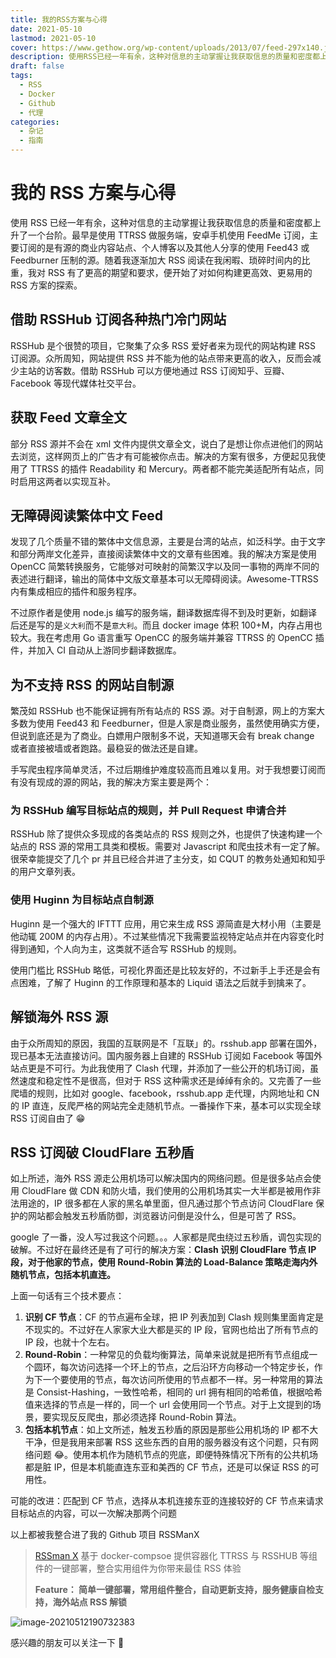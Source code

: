 ```yaml
---
title: 我的RSS方案与心得
date: 2021-05-10
lastmod: 2021-05-10
cover: https://www.gethow.org/wp-content/uploads/2013/07/feed-297x140.jpg
description: 使用RSS已经一年有余，这种对信息的主动掌握让我获取信息的质量和密度都上升了一个台阶。最早是使用TTRSS做服务端，安卓手机使用FeedMe订阅，主要订阅的是有源的商业内容站点、个人博客以及其他人分享的使用Feed43或Feedburner压制的源。随着我逐渐加大RSS阅读在我闲暇、琐碎时间内的比重，我对RSS有了更高的期望和要求，便开始了对如何构建更高效、更易用的RSS方案的探索。
draft: false
tags:
  - RSS
  - Docker
  - Github
  - 代理
categories:
  - 杂记
  - 指南
---
```


# 我的 RSS 方案与心得

使用 RSS 已经一年有余，这种对信息的主动掌握让我获取信息的质量和密度都上升了一个台阶。最早是使用 TTRSS 做服务端，安卓手机使用 FeedMe 订阅，主要订阅的是有源的商业内容站点、个人博客以及其他人分享的使用 Feed43 或 Feedburner 压制的源。随着我逐渐加大 RSS 阅读在我闲暇、琐碎时间内的比重，我对 RSS 有了更高的期望和要求，便开始了对如何构建更高效、更易用的 RSS 方案的探索。

## 借助 RSSHub 订阅各种热门冷门网站

RSSHub 是个很赞的项目，它聚集了众多 RSS 爱好者来为现代的网站构建 RSS 订阅源。众所周知，网站提供 RSS 并不能为他的站点带来更高的收入，反而会减少主站的访客数。借助 RSSHub 可以方便地通过 RSS 订阅知乎、豆瓣、Facebook 等现代媒体社交平台。

## 获取 Feed 文章全文

部分 RSS 源并不会在 xml 文件内提供文章全文，说白了是想让你点进他们的网站去浏览，这样网页上的广告才有可能被你点击。解决的方案有很多，方便起见我使用了 TTRSS 的插件 Readability 和 Mercury。两者都不能完美适配所有站点，同时启用这两者以实现互补。

## 无障碍阅读繁体中文 Feed

发现了几个质量不错的繁体中文信息源，主要是台湾的站点，如泛科学。由于文字和部分两岸文化差异，直接阅读繁体中文的文章有些困难。我的解决方案是使用 OpenCC 简繁转换服务，它能够对可映射的简繁汉字以及同一事物的两岸不同的表述进行翻译，输出的简体中文版文章基本可以无障碍阅读。Awesome-TTRSS 内有集成相应的插件和服务程序。

不过原作者是使用 node.js 编写的服务端，翻译数据库得不到及时更新，如翻译后还是写的是`义大利`而不是`意大利`。而且 docker image 体积 100+M，内存占用也较大。我在考虑用 Go 语言重写 OpenCC 的服务端并兼容 TTRSS 的 OpenCC 插件，并加入 CI 自动从上游同步翻译数据库。

## 为不支持 RSS 的网站自制源

繁茂如 RSSHub 也不能保证拥有所有站点的 RSS 源。对于自制源，网上的方案大多数为使用 Feed43 和 Feedburner，但是人家是商业服务，虽然使用确实方便，但说到底还是为了商业。白嫖用户限制多不说，天知道哪天会有 break change 或者直接被墙或者跑路。最稳妥的做法还是自建。

手写爬虫程序简单灵活，不过后期维护难度较高而且难以复用。对于我想要订阅而有没有现成的源的网站，我的解决方案主要是两个：

### 为 RSSHub 编写目标站点的规则，并 Pull Request 申请合并

RSSHub 除了提供众多现成的各类站点的 RSS 规则之外，也提供了快速构建一个站点的 RSS 源的常用工具类和模板。需要对 Javascript 和爬虫技术有一定了解。很荣幸能提交了几个 pr 并且已经合并进了主分支，如 CQUT 的教务处通知和知乎的用户文章列表。

### 使用 Huginn 为目标站点自制源

Huginn 是一个强大的 IFTTT 应用，用它来生成 RSS 源简直是大材小用（主要是他动辄 200M 的内存占用）。不过某些情况下我需要监视特定站点并在内容变化时得到通知，个人向为主，这类就不适合写 RSSHub 的规则。

使用门槛比 RSSHub 略低，可视化界面还是比较友好的，不过新手上手还是会有点困难，了解了 Huginn 的工作原理和基本的 Liquid 语法之后就手到擒来了。

## 解锁海外 RSS 源

由于众所周知的原因，我国的互联网是不「互联」的。rsshub.app 部署在国外，现已基本无法直接访问。国内服务器上自建的 RSSHub 订阅如 Facebook 等国外站点更是不可行。为此我使用了 Clash 代理，并添加了一些公开的机场订阅，虽然速度和稳定性不是很高，但对于 RSS 这种需求还是绰绰有余的。又完善了一些爬墙的规则，比如对 google、facebook，rsshub.app 走代理，内网地址和 CN 的 IP 直连，反爬严格的网站完全走随机节点。一番操作下来，基本可以实现全球 RSS 订阅自由了 😁

## RSS 订阅破 CloudFlare 五秒盾

如上所述，海外 RSS 源走公用机场可以解决国内的网络问题。但是很多站点会使用 CloudFlare 做 CDN 和防火墙，我们使用的公用机场其实一大半都是被用作非法用途的，IP 很多都在人家的黑名单里面，但凡通过那个节点访问 CloudFlare 保护的网站都会触发五秒盾防御，浏览器访问倒是没什么，但是可苦了 RSS。

google 了一番，没人写过我这个问题。。。人家都是爬虫绕过五秒盾，调包实现的破解。不过好在最终还是有了可行的解决方案：**Clash 识别 CloudFlare 节点 IP 段，对于他家的节点，使用 Round-Robin 算法的 Load-Balance 策略走海内外随机节点，包括本机直连。**

上面一句话有三个技术要点：

1. **识别 CF 节点**：CF 的节点遍布全球，把 IP 列表加到 Clash 规则集里面肯定是不现实的。不过好在人家家大业大都是买的 IP 段，官网也给出了所有节点的 IP 段，也就十个左右。
2. **Round-Robin**：一种常见的负载均衡算法，简单来说就是把所有节点组成一个圆环，每次访问选择一个环上的节点，之后沿环方向移动一个特定步长，作为下一个要使用的节点，每次访问所使用的节点都不一样。另一种常用的算法是 Consist-Hashing，一致性哈希，相同的 url 拥有相同的哈希值，根据哈希值来选择的节点是一样的，同一个 url 会使用同一个节点。对于上文提到的场景，要实现反反爬虫，那必须选择 Round-Robin 算法。
3. **包括本机节点**：如上文所述，触发五秒盾的原因是那些公用机场的 IP 都不大干净，但是我用来部署 RSS 这些东西的自用的服务器没有这个问题，只有网络问题 😂。使用本机作为随机节点的兜底，即便特殊情况下所有的公共机场都是脏 IP，但是本机能直连东亚和美西的 CF 节点，还是可以保证 RSS 的可用性。

可能的改进：匹配到 CF 节点，选择从本机连接东亚的连接较好的 CF 节点来请求目标站点的内容，可以一次解决那两个问题

以上都被我整合进了我的 Github 项目 RSSManX

> [RSSman X](https://github.com/Colin-XKL/RSSmanX) 基于 docker-compsoe 提供容器化 TTRSS 与 RSSHUB 等组件的一键部署，整合实用组件为你带来最佳 RSS 体验
>
> **Feature： 简单一键部署，常用组件整合，自动更新支持，服务健康自检支持，海外站点 RSS 解锁**

![image-20210512190732383](https://blog-1301127393.cos.ap-shanghai.myqcloud.com/BlogImgs20210512190819.png)

感兴趣的朋友可以关注一下 🍺

